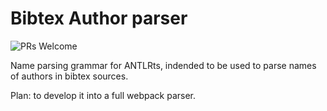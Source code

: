 # Bibtex Author parser

![PRs Welcome](https://img.shields.io/badge/PRs-welcome-brightgreen)

Name parsing grammar for ANTLRts, indended to be used to parse names of authors in bibtex sources. 

Plan: to develop it into a full webpack parser.

